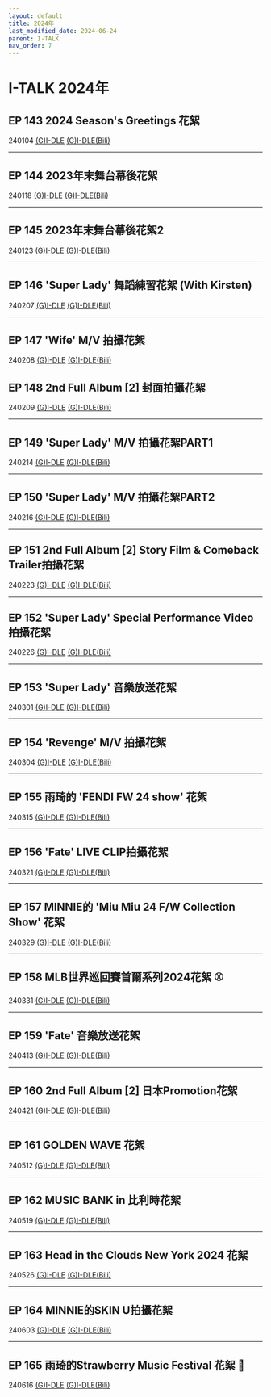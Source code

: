 ```yaml
---
layout: default
title: 2024年
last_modified_date: 2024-06-24
parent: I-TALK
nav_order: 7
---
```


# I-TALK 2024年

## EP 143 2024 Season's Greetings 花絮

240104 [(G)I-DLE](https://www.youtube.com/watch?v=hgrClZcu-Uc) [(G)I-DLE(Bili)](https://www.bilibili.com/video/BV1ua4y1B77u)

---

## EP 144 2023年末舞台幕後花絮

240118 [(G)I-DLE](https://www.youtube.com/watch?v=8GAIFlkBcM4) [(G)I-DLE(Bili)](https://www.bilibili.com/video/BV1PN4y1W7VZ)

---

## EP 145 2023年末舞台幕後花絮2

240123 [(G)I-DLE](https://www.youtube.com/watch?v=2wyRHP5poeE) [(G)I-DLE(Bili)](https://www.bilibili.com/video/BV1yg4y127tC)

---

## EP 146 'Super Lady' 舞蹈練習花絮 (With Kirsten)

240207 [(G)I-DLE](https://www.youtube.com/watch?v=quZ9zI24mp4) [(G)I-DLE(Bili)](https://www.bilibili.com/video/BV1n7421N7Nd)

---

## EP 147 'Wife' M/V 拍攝花絮

240208 [(G)I-DLE](https://www.youtube.com/watch?v=kS1Du7zkKG8) [(G)I-DLE(Bili)](https://www.bilibili.com/video/BV1iy421h7Fn)

## EP 148 2nd Full Album [2] 封面拍攝花絮

240209 [(G)I-DLE](https://www.youtube.com/watch?v=sbYTcMoKh64) [(G)I-DLE(Bili)](https://www.bilibili.com/video/BV1MK421y7Bj)

---

## EP 149 'Super Lady' M/V 拍攝花絮PART1

240214 [(G)I-DLE](https://www.youtube.com/watch?v=lipxvr_VlTA) [(G)I-DLE(Bili)](https://www.bilibili.com/video/BV1gA4m1V7N4)

---

## EP 150 'Super Lady' M/V 拍攝花絮PART2

240216 [(G)I-DLE](https://www.youtube.com/watch?v=d2nPTeE_tZA) [(G)I-DLE(Bili)](https://www.bilibili.com/video/BV1Wp421d7sU)

---

## EP 151 2nd Full Album [2] Story Film & Comeback Trailer拍攝花絮

240223 [(G)I-DLE](https://www.youtube.com/watch?v=jL1pj_H4lMw) [(G)I-DLE(Bili)](https://www.bilibili.com/video/BV1SH4y1E7hx)

---

## EP 152 'Super Lady' Special Performance Video拍攝花絮

240226 [(G)I-DLE](https://www.youtube.com/watch?v=KFMe0WbALtE) [(G)I-DLE(Bili)](https://www.bilibili.com/video/BV1oy421q7zd)

---

## EP 153 'Super Lady' 音樂放送花絮

240301 [(G)I-DLE](https://www.youtube.com/watch?v=fUrArxSnJCw) [(G)I-DLE(Bili)](https://www.bilibili.com/video/BV1az421X7KB)

---

## EP 154 'Revenge' M/V 拍攝花絮

240304 [(G)I-DLE](https://www.youtube.com/watch?v=C45qwOFdMS8) [(G)I-DLE(Bili)](https://www.bilibili.com/video/BV1ct421b7MB)

---

## EP 155 雨琦的 'FENDI FW 24 show' 花絮

240315 [(G)I-DLE](https://www.youtube.com/watch?v=8e8SeQAsBYE) [(G)I-DLE(Bili)](https://www.bilibili.com/video/BV19z421f7VJ)

---

## EP 156 'Fate' LIVE CLIP拍攝花絮

240321 [(G)I-DLE](https://www.youtube.com/watch?v=mqbIEKDM4TI) [(G)I-DLE(Bili)](https://www.bilibili.com/video/BV1Mt421V7Vo)

---

## EP 157 MINNIE的 'Miu Miu 24 F/W Collection Show' 花絮

240329 [(G)I-DLE](https://www.youtube.com/watch?v=B9VXlhmOH6Y) [(G)I-DLE(Bili)](https://www.bilibili.com/video/BV1Bx421S7Ms)

---

## EP 158 MLB世界巡回賽首爾系列2024花絮 ⚾

240331 [(G)I-DLE](https://www.youtube.com/watch?v=qdbEj8aohRk) [(G)I-DLE(Bili)](https://www.bilibili.com/video/BV1bK421e7fg)

---

## EP 159 'Fate' 音樂放送花絮

240413 [(G)I-DLE](https://www.youtube.com/watch?v=KFfBRqKBjCM) [(G)I-DLE(Bili)](https://www.bilibili.com/video/BV1Gr421V7i2)

---

## EP 160 2nd Full Album [2] 日本Promotion花絮

240421 [(G)I-DLE](https://www.youtube.com/watch?v=4NYVk2sgw20) [(G)I-DLE(Bili)](https://www.bilibili.com/video/BV1nC41137hD)

---

## EP 161 GOLDEN WAVE 花絮

240512 [(G)I-DLE](https://www.youtube.com/watch?v=huJj-s2jyzE) [(G)I-DLE(Bili)](https://www.bilibili.com/video/BV1Ab421b7Mt)

---

## EP 162 MUSIC BANK in 比利時花絮

240519 [(G)I-DLE](https://www.youtube.com/watch?v=usbqQMR2SpQ) [(G)I-DLE(Bili)](https://www.bilibili.com/video/BV1Z7421o7oh)

---

## EP 163 Head in the Clouds New York 2024 花絮

240526 [(G)I-DLE](https://www.youtube.com/watch?v=1yeHokGLIQI) [(G)I-DLE(Bili)](https://www.bilibili.com/video/BV1vs421371a)

---

## EP 164 MINNIE的SKIN U拍攝花絮

240603 [(G)I-DLE](https://www.youtube.com/watch?v=nfU3GiPMafs) [(G)I-DLE(Bili)](https://www.bilibili.com/video/BV16Z421H7Cr)

---

## EP 165 雨琦的Strawberry Music Festival 花絮 🍓

240616 [(G)I-DLE](https://www.youtube.com/watch?v=JKYzmuEOAtw) [(G)I-DLE(Bili)](https://www.bilibili.com/video/BV1X1421C7Hy)
